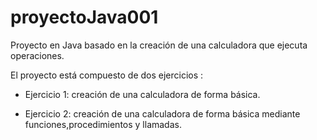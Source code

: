 # proyectoJava001
Proyecto en Java basado en la creación de una calculadora que ejecuta operaciones.


El proyecto está compuesto de dos ejercicios :

 * Ejercicio 1: creación de una calculadora de forma básica.

 * Ejercicio 2: creación de una calculadora de forma básica mediante funciones,procedimientos y llamadas.
